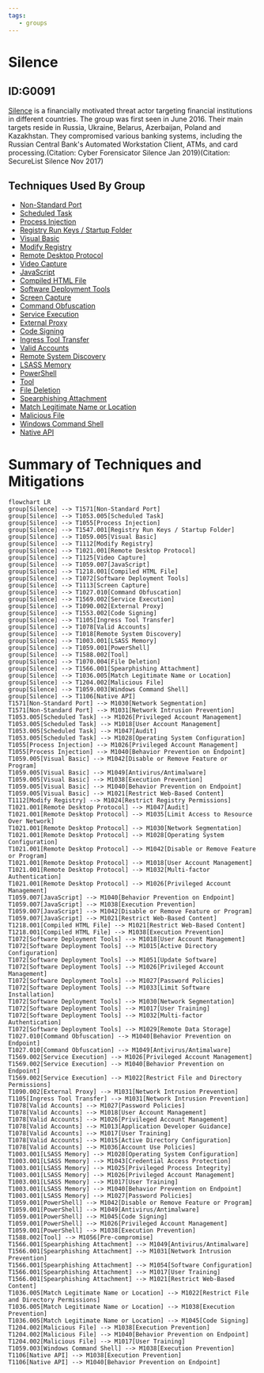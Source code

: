 ```yaml
---
tags:
   - groups
---
```

# Silence
## ID:G0091
[Silence](/mitre/groups/G0091) is a financially motivated threat actor targeting financial institutions in different countries. The group was first seen in June 2016. Their main targets reside in Russia, Ukraine, Belarus, Azerbaijan, Poland and Kazakhstan. They compromised various banking systems, including the Russian Central Bank's Automated Workstation Client, ATMs, and card processing.(Citation: Cyber Forensicator Silence Jan 2019)(Citation: SecureList Silence Nov 2017) 
## Techniques Used By Group
* [Non-Standard Port](techniques/T1571)
* [Scheduled Task](techniques/T1053/005)
* [Process Injection](techniques/T1055)
* [Registry Run Keys / Startup Folder](techniques/T1547/001)
* [Visual Basic](techniques/T1059/005)
* [Modify Registry](techniques/T1112)
* [Remote Desktop Protocol](techniques/T1021/001)
* [Video Capture](techniques/T1125)
* [JavaScript](techniques/T1059/007)
* [Compiled HTML File](techniques/T1218/001)
* [Software Deployment Tools](techniques/T1072)
* [Screen Capture](techniques/T1113)
* [Command Obfuscation](techniques/T1027/010)
* [Service Execution](techniques/T1569/002)
* [External Proxy](techniques/T1090/002)
* [Code Signing](techniques/T1553/002)
* [Ingress Tool Transfer](techniques/T1105)
* [Valid Accounts](techniques/T1078)
* [Remote System Discovery](techniques/T1018)
* [LSASS Memory](techniques/T1003/001)
* [PowerShell](techniques/T1059/001)
* [Tool](techniques/T1588/002)
* [File Deletion](techniques/T1070/004)
* [Spearphishing Attachment](techniques/T1566/001)
* [Match Legitimate Name or Location](techniques/T1036/005)
* [Malicious File](techniques/T1204/002)
* [Windows Command Shell](techniques/T1059/003)
* [Native API](techniques/T1106)

# Summary of Techniques and Mitigations
```mermaid
flowchart LR
group[Silence] --> T1571[Non-Standard Port]
group[Silence] --> T1053.005[Scheduled Task]
group[Silence] --> T1055[Process Injection]
group[Silence] --> T1547.001[Registry Run Keys / Startup Folder]
group[Silence] --> T1059.005[Visual Basic]
group[Silence] --> T1112[Modify Registry]
group[Silence] --> T1021.001[Remote Desktop Protocol]
group[Silence] --> T1125[Video Capture]
group[Silence] --> T1059.007[JavaScript]
group[Silence] --> T1218.001[Compiled HTML File]
group[Silence] --> T1072[Software Deployment Tools]
group[Silence] --> T1113[Screen Capture]
group[Silence] --> T1027.010[Command Obfuscation]
group[Silence] --> T1569.002[Service Execution]
group[Silence] --> T1090.002[External Proxy]
group[Silence] --> T1553.002[Code Signing]
group[Silence] --> T1105[Ingress Tool Transfer]
group[Silence] --> T1078[Valid Accounts]
group[Silence] --> T1018[Remote System Discovery]
group[Silence] --> T1003.001[LSASS Memory]
group[Silence] --> T1059.001[PowerShell]
group[Silence] --> T1588.002[Tool]
group[Silence] --> T1070.004[File Deletion]
group[Silence] --> T1566.001[Spearphishing Attachment]
group[Silence] --> T1036.005[Match Legitimate Name or Location]
group[Silence] --> T1204.002[Malicious File]
group[Silence] --> T1059.003[Windows Command Shell]
group[Silence] --> T1106[Native API]
T1571[Non-Standard Port] --> M1030[Network Segmentation]
T1571[Non-Standard Port] --> M1031[Network Intrusion Prevention]
T1053.005[Scheduled Task] --> M1026[Privileged Account Management]
T1053.005[Scheduled Task] --> M1018[User Account Management]
T1053.005[Scheduled Task] --> M1047[Audit]
T1053.005[Scheduled Task] --> M1028[Operating System Configuration]
T1055[Process Injection] --> M1026[Privileged Account Management]
T1055[Process Injection] --> M1040[Behavior Prevention on Endpoint]
T1059.005[Visual Basic] --> M1042[Disable or Remove Feature or Program]
T1059.005[Visual Basic] --> M1049[Antivirus/Antimalware]
T1059.005[Visual Basic] --> M1038[Execution Prevention]
T1059.005[Visual Basic] --> M1040[Behavior Prevention on Endpoint]
T1059.005[Visual Basic] --> M1021[Restrict Web-Based Content]
T1112[Modify Registry] --> M1024[Restrict Registry Permissions]
T1021.001[Remote Desktop Protocol] --> M1047[Audit]
T1021.001[Remote Desktop Protocol] --> M1035[Limit Access to Resource Over Network]
T1021.001[Remote Desktop Protocol] --> M1030[Network Segmentation]
T1021.001[Remote Desktop Protocol] --> M1028[Operating System Configuration]
T1021.001[Remote Desktop Protocol] --> M1042[Disable or Remove Feature or Program]
T1021.001[Remote Desktop Protocol] --> M1018[User Account Management]
T1021.001[Remote Desktop Protocol] --> M1032[Multi-factor Authentication]
T1021.001[Remote Desktop Protocol] --> M1026[Privileged Account Management]
T1059.007[JavaScript] --> M1040[Behavior Prevention on Endpoint]
T1059.007[JavaScript] --> M1038[Execution Prevention]
T1059.007[JavaScript] --> M1042[Disable or Remove Feature or Program]
T1059.007[JavaScript] --> M1021[Restrict Web-Based Content]
T1218.001[Compiled HTML File] --> M1021[Restrict Web-Based Content]
T1218.001[Compiled HTML File] --> M1038[Execution Prevention]
T1072[Software Deployment Tools] --> M1018[User Account Management]
T1072[Software Deployment Tools] --> M1015[Active Directory Configuration]
T1072[Software Deployment Tools] --> M1051[Update Software]
T1072[Software Deployment Tools] --> M1026[Privileged Account Management]
T1072[Software Deployment Tools] --> M1027[Password Policies]
T1072[Software Deployment Tools] --> M1033[Limit Software Installation]
T1072[Software Deployment Tools] --> M1030[Network Segmentation]
T1072[Software Deployment Tools] --> M1017[User Training]
T1072[Software Deployment Tools] --> M1032[Multi-factor Authentication]
T1072[Software Deployment Tools] --> M1029[Remote Data Storage]
T1027.010[Command Obfuscation] --> M1040[Behavior Prevention on Endpoint]
T1027.010[Command Obfuscation] --> M1049[Antivirus/Antimalware]
T1569.002[Service Execution] --> M1026[Privileged Account Management]
T1569.002[Service Execution] --> M1040[Behavior Prevention on Endpoint]
T1569.002[Service Execution] --> M1022[Restrict File and Directory Permissions]
T1090.002[External Proxy] --> M1031[Network Intrusion Prevention]
T1105[Ingress Tool Transfer] --> M1031[Network Intrusion Prevention]
T1078[Valid Accounts] --> M1027[Password Policies]
T1078[Valid Accounts] --> M1018[User Account Management]
T1078[Valid Accounts] --> M1026[Privileged Account Management]
T1078[Valid Accounts] --> M1013[Application Developer Guidance]
T1078[Valid Accounts] --> M1017[User Training]
T1078[Valid Accounts] --> M1015[Active Directory Configuration]
T1078[Valid Accounts] --> M1036[Account Use Policies]
T1003.001[LSASS Memory] --> M1028[Operating System Configuration]
T1003.001[LSASS Memory] --> M1043[Credential Access Protection]
T1003.001[LSASS Memory] --> M1025[Privileged Process Integrity]
T1003.001[LSASS Memory] --> M1026[Privileged Account Management]
T1003.001[LSASS Memory] --> M1017[User Training]
T1003.001[LSASS Memory] --> M1040[Behavior Prevention on Endpoint]
T1003.001[LSASS Memory] --> M1027[Password Policies]
T1059.001[PowerShell] --> M1042[Disable or Remove Feature or Program]
T1059.001[PowerShell] --> M1049[Antivirus/Antimalware]
T1059.001[PowerShell] --> M1045[Code Signing]
T1059.001[PowerShell] --> M1026[Privileged Account Management]
T1059.001[PowerShell] --> M1038[Execution Prevention]
T1588.002[Tool] --> M1056[Pre-compromise]
T1566.001[Spearphishing Attachment] --> M1049[Antivirus/Antimalware]
T1566.001[Spearphishing Attachment] --> M1031[Network Intrusion Prevention]
T1566.001[Spearphishing Attachment] --> M1054[Software Configuration]
T1566.001[Spearphishing Attachment] --> M1017[User Training]
T1566.001[Spearphishing Attachment] --> M1021[Restrict Web-Based Content]
T1036.005[Match Legitimate Name or Location] --> M1022[Restrict File and Directory Permissions]
T1036.005[Match Legitimate Name or Location] --> M1038[Execution Prevention]
T1036.005[Match Legitimate Name or Location] --> M1045[Code Signing]
T1204.002[Malicious File] --> M1038[Execution Prevention]
T1204.002[Malicious File] --> M1040[Behavior Prevention on Endpoint]
T1204.002[Malicious File] --> M1017[User Training]
T1059.003[Windows Command Shell] --> M1038[Execution Prevention]
T1106[Native API] --> M1038[Execution Prevention]
T1106[Native API] --> M1040[Behavior Prevention on Endpoint]
```